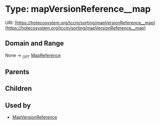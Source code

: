 
# Type: mapVersionReference__map




URI: [https://hotecosystem.org/tccm/sorting/mapVersionReference__map](https://hotecosystem.org/tccm/sorting/mapVersionReference__map)


## Domain and Range

None ->  <sub>OPT</sub> [MapReference](MapReference.md)

## Parents


## Children


## Used by

 * [MapVersionReference](MapVersionReference.md)
